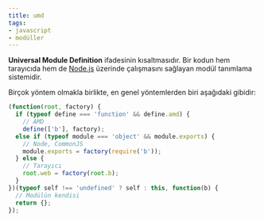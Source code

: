 ```yaml
---
title: umd
tags:
- javascript
- modüller
---
```


**Universal Module Definition** ifadesinin kısaltmasıdır. Bir kodun hem tarayıcıda hem de [Node.js](/nodejs) üzerinde çalışmasını sağlayan modül tanımlama sistemidir.

Birçok yöntem olmakla birlikte, en genel yöntemlerden biri aşağıdaki gibidir:

```js
(function(root, factory) {
  if (typeof define === 'function' && define.amd) {
    // AMD
    define(['b'], factory);
  else if (typeof module === 'object' && module.exports) {
    // Node, CommonJS
    module.exports = factory(require('b'));
  } else {
    // Tarayıcı
    root.web = factory(root.b);
  }
})(typeof self !== 'undefined' ? self : this, function(b) {
  // Modülün kendisi
  return {};
});
```
